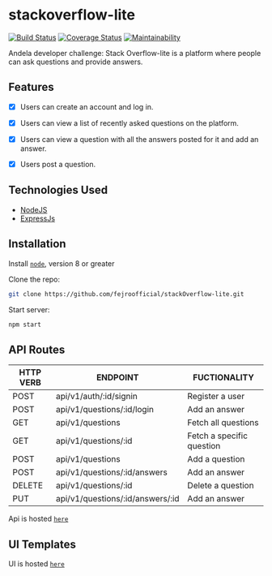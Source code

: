 # stackoverflow-lite

[![Build Status](https://travis-ci.com/fejiroofficial/stackoverflow-lite.svg?branch=develop)](https://travis-ci.com/fejiroofficial/stackoverflow-lite)
[![Coverage Status](https://coveralls.io/repos/github/fejiroofficial/stackoverflow-lite/badge.svg?branch=develop)](https://coveralls.io/github/fejiroofficial/stackoverflow-lite?branch=develop)
[![Maintainability](https://api.codeclimate.com/v1/badges/5f56a62af1ec8ef51d6c/maintainability)](https://codeclimate.com/github/fejiroofficial/stackoverflow-lite/maintainability)

Andela developer challenge: Stack Overflow-lite is a platform where people can ask questions and provide answers.

## Features

* [x] Users can create an account and log in.
* [X] Users can view a list of recently asked questions on the platform.
* [X] Users can view a question with all the answers posted for it and add an answer. 
* [X] Users post a question. 


## Technologies Used

* [NodeJS](https://nodejs.org/en/)
* [ExpressJs](https://expressjs.com/)


## Installation

Install [`node`](https://nodejs.org/en/download/), version 8 or greater

Clone the repo:
```sh
git clone https://github.com/fejroofficial/stackOverflow-lite.git
```

Start server:
```sh
npm start
```


## API Routes

|   HTTP VERB   | ENDPOINT                         | FUCTIONALITY                          |
| ------------- | ---------------------------------| --------------------------------------|
| POST          | api/v1/auth/:id/signin           | Register a user                       |
| POST          | api/v1/questions/:id/login       | Add an answer                         |
| GET           | api/v1/questions                 | Fetch all questions                   |
| GET           | api/v1/questions/:id             | Fetch a specific question             |
| POST          | api/v1/questions                 | Add a question                        |
| POST          | api/v1/questions/:id/answers     | Add an answer                         |
| DELETE        | api/v1/questions/:id             | Delete a question                     |
| PUT           | api/v1/questions/:id/answers/:id | Add an answer                         |




Api is hosted [`here`](https://stack-over-flow-lite.herokuapp.com/api/v1)


## UI Templates

UI is hosted [`here`](https://fejiroofficial.github.io/stackOverflow-lite)

